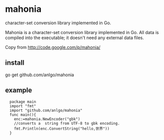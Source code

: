 mahonia
=======

 character-set conversion library implemented in Go.

 Mahonia is a character-set conversion library implemented in Go.
 All data is compiled into the executable; it doesn't need any external data files.

 Copy from http://code.google.com/p/mahonia/

install
-------

  go get github.com/anlgo/mahonia

example
-------

```
  package main
  import "fmt"
  import "github.com/anlgo/mahonia"
  func main(){
    enc:=mahonia.NewEncoder("gbk")
    //converts a  string from UTF-8 to gbk encoding.
    fmt.Println(enc.ConvertString("hello,世界"))  
  }
```
